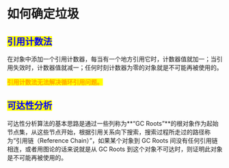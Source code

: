 # 如何确定垃圾

## <mark style="color:blue;">**引用计数法**</mark>

在对象中添加一个引用计数器，每当有一个地方引用它时，计数器值就加一；当引用失效时，计数器值就减一；任何时刻计数器为零的对象就是不可能再被使用的。

<mark style="color:orange;">**引用计数法无法解决循环引用问题。**</mark>

## <mark style="color:blue;">**可达性分析**</mark>

可达性分析算法的基本思路是通过一些列称为**“GC Roots”**的根对象作为起始节点集，从这些节点开始，根据引用关系向下搜索，搜索过程所走过的路径称为“引用链（Reference Chain）”，如果某个对象到 GC Roots 间没有任何引用链相连，或者用图论的话来说就是从 GC Roots 到这个对象不可达时，则证明此对象是不可能再被使用的。
